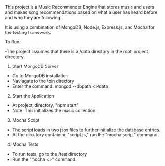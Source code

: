 This project is a Music Recommender Engine that stores music and users and makes
song recommendations based on what a user has heard before and who they are following.

It is using a combination of MongoDB, Node.js, Express.js, and Mocha for the testing framework.

To Run:

-The project assumes that there is a /data directory in the root, project directory.

1) Start MongoDB Server
- Go to MongoDB installation
- Naviagate to the \bin directory
- Enter the command: mongod --dbpath <<project directory>>\data

2) Start the Application
- At project, directory, "npm start"
- Note: This initializes the music collection

3) Mocha Script 
- The script loads in two json files to further initialize the database entries.
- At the directory containing "script.js," run the "mocha script" command.

4) Mocha Tests
- To run tests, go to the /test directory
- Run the "mocha <<nameOfTestClass>>" command.